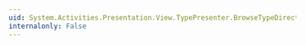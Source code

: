 ```yaml
---
uid: System.Activities.Presentation.View.TypePresenter.BrowseTypeDirectlyProperty
internalonly: False
---
```

